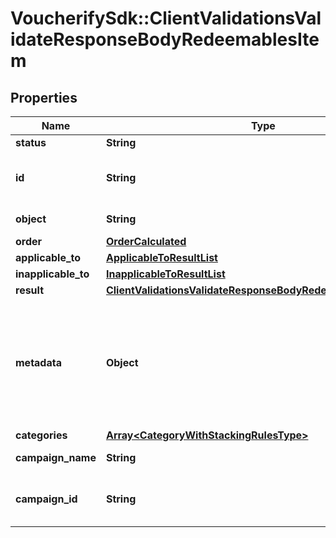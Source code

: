 # VoucherifySdk::ClientValidationsValidateResponseBodyRedeemablesItem

## Properties

| Name | Type | Description | Notes |
| ---- | ---- | ----------- | ----- |
| **status** | **String** |  | [optional] |
| **id** | **String** | Redeemable ID, i.e. the voucher code. | [optional] |
| **object** | **String** | Redeemable&#39;s object type. | [optional] |
| **order** | [**OrderCalculated**](OrderCalculated.md) |  | [optional] |
| **applicable_to** | [**ApplicableToResultList**](ApplicableToResultList.md) |  | [optional] |
| **inapplicable_to** | [**InapplicableToResultList**](InapplicableToResultList.md) |  | [optional] |
| **result** | [**ClientValidationsValidateResponseBodyRedeemablesItemResult**](ClientValidationsValidateResponseBodyRedeemablesItemResult.md) |  | [optional] |
| **metadata** | **Object** | The metadata object stores all custom attributes in the form of key/value pairs assigned to the redeemable. | [optional] |
| **categories** | [**Array&lt;CategoryWithStackingRulesType&gt;**](CategoryWithStackingRulesType.md) |  | [optional] |
| **campaign_name** | **String** | Campaign name | [optional] |
| **campaign_id** | **String** | Unique campaign ID assigned by Voucherify. | [optional] |

